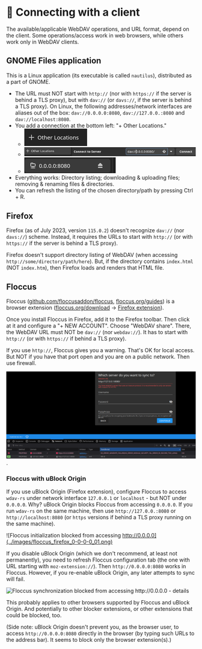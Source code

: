 🔗 Connecting with a client
===========================

The available/applicable WebDAV operations, and URL format, depend on the client. Some
operations/access work in web browsers, while others work only in WebDAV clients.

## GNOME Files application

This is a Linux application (its executable is called `nautilus`), distributed as a part of GNOME.

- The URL must NOT start with `http://` (nor with `https://` if the server is behind a TLS proxy),
  but with `dav://` (or `davs://`, if the server is behind a TLS proxy). On Linux, the following
  addresses/network interfaces are aliases out of the box: `dav://0.0.0.0:8080`,
  `dav://127.0.0.:8080` and `dav://localhost:8080`.
- You add a connection at the bottom left: "+ Other Locations."
    - ![+ Other Locations](../images/nautilus_01_other_locations.png)
    - ![URL starting with dav://](../images/nautilus_02_connect_to_server.png)
    - ![See the connection and disconnect](../images/nautilus_03_connection_listed.png)
- Everything works: Directory listing; downloading & uploading files; removing & renaming files &
  directories.
- You can refresh the listing of the chosen directory/path by pressing Ctrl + R.

## Firefox

Firefox (as of July 2023, version `115.0.2`) doesn't recognize `dav://` (nor `davs://`) scheme.
Instead, it requires the URLs to start with `http://` (or with `https://` if the server is behind a
TLS proxy).

Firefox doesn't support directory listing of WebDAV (when accessing
`http://some/directory/path/here`). But, if the directory contains `index.html` (NOT `index.htm`),
then Firefox loads and renders that HTML file.

## Floccus

Floccus ([github.com/floccusaddon/floccus](https://github.com/floccusaddon/floccus),
[floccus.org/guides](https://floccus.org/guides)) is a browser extension
([floccus.org/download](https://floccus.org/download) -> [Firefox
extension](https://addons.mozilla.org/en-US/firefox/addon/floccus/)).

Once you install Floccus in Firefox, add it to the Firefox toolbar. Then click at it and configure a
"+ NEW ACCOUNT". Choose "WebDAV share". There, the WebDAV URL must NOT be `dav://` (nor
`webdav://`). It has to start with `http://` (or with `https://` if behind a TLS proxy).

If you use `http://`, Floccus gives you a warning. That's OK for local access. But NOT if you have
that port open and you are on a public network. Then use firewall.

![Floccus warns about using http](../images/floccus_firefox_127-0-0-1.png).

### Floccus with uBlock Origin

If you use uBlock Origin (Firefox extension), configure Floccus to access `wdav-rs` under network
interface `127.0.0.1` or `localhost` - but NOT under `0.0.0.0`. Why? uBlock Origin blocks Floccus
from accessing `0.0.0.0`. If you run `wdav-rs` on the same machine, then use `http://127.0.0.:8080`
or `http://localhost:8080` (or `https` versions if behind a TLS proxy running on the same machine).

![Floccus initialization blocked from accessing
http://0.0.0.0](../images/floccus_firefox_0-0-0-0_01.png)

If you disable uBlock Origin (which we don't recommend, at least not permanently), you need to
refresh Floccus configuration tab (the one with URL starting with `moz-extension://`). Then
`http://0.0.0.0:8080` works in Floccus. However, if you re-enable uBlock Origin, any later attempts
to sync will fail.

![Floccus synchronization blocked from accessing http://0.0.0.0 -
details](../images/floccus_firefox_0-0-0-0_02.png)

This probably applies to other browsers supported by Floccus and uBlock Origin. And potentially to
other blocker extensions, or other extensions that could be blocked, too.

(Side note: uBlock Origin doesn't prevent you, as the browser user, to access `http://0.0.0.0:8080`
directly in the browser (by typing such URLs to the address bar). It seems to block only the browser
extension(s).)
